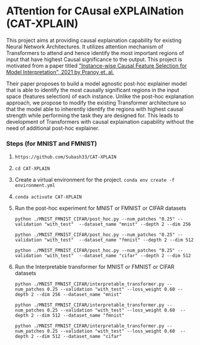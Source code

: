 # ATtention for CAusal eXPLAINation (CAT-XPLAIN)
This project aims at providing causal explaination capability for existing Neural Network Architectures. It utilizes attention mechanism of Transformers to attend and hence identify the most important regions of input that have highest Causal significance to the output. This project is motivated from a paper titled ["Instance-wise Causal Feature Selection for Model Interpretation", 2021 by Pranoy et. al.](https://openaccess.thecvf.com/content/CVPR2021W/CiV/papers/Panda_Instance-Wise_Causal_Feature_Selection_for_Model_Interpretation_CVPRW_2021_paper.pdf) 

Their paper proposes to build a model agnostic post-hoc explainer model that is able to identify the most causally significant regions in the input space (features selection) of each instance. Unlike the post-hoc explanation approach, we propose to modify the existing Transformer architecture so that the model able to inherently identify the regions with highest causal strength while performing the task they are designed for. This leads to development of Transformers with causal explaination capability without the need of additional post-hoc explainer.


### Steps (for MNIST and FMNIST)

1. `https://github.com/Subash33/CAT-XPLAIN`
2. `cd CAT-XPLAIN`
3. Create a virtual environment for the project.
    `conda env create -f environment.yml`
4.  `conda activate CAT-XPLAIN`
5. Run the post-hoc experiment for MNIST or FMNIST or CIFAR datasets

    `python ./MNIST_FMNIST_CIFAR/post_hoc.py --num_patches "0.25" --validation "with_test"  --dataset_name "mnist" --depth 2 --dim 256`

    `python ./MNIST_FMNIST_CIFAR/post_hoc.py --num_patches "0.25" --validation "with_test"  --dataset_name "fmnist" --depth 2 --dim 512`

    `python ./MNIST_FMNIST_CIFAR/post_hoc.py --num_patches "0.25" --validation "with_test"  --dataset_name "cifar" --depth 2 --dim 512`

6. Run the Interpretable transformer for MNIST or FMNIST or CIFAR datasets

    `python ./MNIST_FMNIST_CIFAR/interpretable_transformer.py --num_patches 0.25 --validation "with_test" --loss_weight 0.60 --depth 2 --dim 256 --dataset_name "mnist"`

    `python ./MNIST_FMNIST_CIFAR/interpretable_transformer.py --num_patches 0.25 --validation "with_test" --loss_weight 0.60  --depth 2 --dim 512 --dataset_name "fmnist"`

    `python ./MNIST_FMNIST_CIFAR/interpretable_transformer.py --num_patches 0.25 --validation "with_test" --loss_weight 0.60  --depth 2 --dim 512 --dataset_name "cifar"`

<!-- ### Steps (for IMDB dataset)
1. Run the post-hoc experiment 
    `python ./IMDB/post_hoc_imdb.py --num_words 0.25 --validation "with_test" --bb_model_type "transformer" --sel_model_type "transformer"`


2. Run the Interpretable transformer for IMDB dataset
    `python ./IMDB/interpretable_transformer_imdb.py --num_words 0.25 --validation "with_test" --loss_weight 0.9` -->


<!-- ### Steps (for IMDB_sentence experiment)
1. Download dataset 
    `wget https://ai.stanford.edu/~amaas/data/sentiment/aclImdb_v1.tar.gz -P path_to_storage_folder`
2. Unzip the file
    `tar -xvf path_to_storage_folder/aclImdb_v1.tar.gz -C path_to_storage_folder`
3. Prep data: Merge train-test, split train/val/test ratio 0.70:0.10:0.20; sentence counts: 10 to 50. 
    `python ./IMDB_sentence/data_prep.py`

4. Download one hugging face sentence transformer model for embedding sentences.
    Information about all options can be seen in [Hugging face pretained models](https://www.sbert.net/docs/pretrained_models.html)
    `git clone https://huggingface.co/sentence-transformers/all-MiniLM-L6-v2 path_to_storage_folder`

5. Run the post-hoc experiment 
    `python ./IMDB_sentence/post_hoc_imdb.py --num_sents 0.25 --validation "with_test" --bb_model_type "transformer" --sel_model_type "transformer"`

6. Run the Interpretable transformer for IMDB dataset

    `python ./IMDB_sentence/interpretable_transformer_imdb.py --num_sents 0.25 --validation "with_test" --loss_weight 0.9` -->



<!-- ### Steps (for ADNI MRI dataset)

1. Download our preprocessed ADNI data and cv splits using the FILEIDS provided after access request at subash.khanal33@gmail.com
    
    `gdown -O "storage_path/ADNI.zip" --id "1C7y9nviFU4HCtthKOPBLjvvxBhLKI511"`

    `gdown -O ./MRI/cv_paths.zip --id "11pPZTKnu9E_ZqeCL_7LnEhC5KNq-J1Qr"`


2. Unzip the zipped files

    `unzip storage_path/ADNI.zip -d storage_path`

    `unzip ./MRI/cv_paths.zip -d ./MRI`

3. Post-hoc experiment for MRI data

    `python ./MRI/post_hoc_mri.py --num_patches 0.25 --validation "with_test"`

4. Interpretable ViT experiment for MRI data

    `python ./MRI/interpretable_transformer_mri.py --num_patches 0.25 --validation "with_test" --loss_weight 0.9` -->



